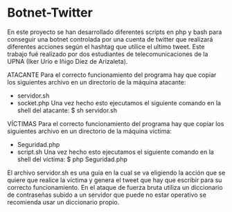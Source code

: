 # Botnet-Twitter
En este proyecto se han desarrollado diferentes scripts en php y bash para conseguir una botnet controlada por una cuenta de twitter que realizará diferentes acciones según el hashtag que utilice el ultimo tweet. Este trabajo fué realizado por dos estudiantes de telecomunicaciones de la UPNA (Iker Urío e Iñigo Díez de Arizaleta).

ATACANTE
Para el correcto funcionamiento del programa hay que copiar los siguientes archivo en un directorio
de la máquina atacante:
- servidor.sh
- socket.php
Una vez hecho esto ejecutamos el siguiente comando en la shell del atacante:
$ sh servidor.sh

VÍCTIMAS
Para el correcto funcionamiento del programa hay que copiar los siguientes archivo en un directorio
de la máquina víctima:
- Seguridad.php
- script.sh
Una vez hecho esto ejecutamos el siguiente comando en la shell del víctima:
$ php Seguridad.php

El archivo servidor.sh es una guía en la cual se va eligiendo la acción que se quiere que realice la víctima y genera el tweet que hay que escribir para su correcto funcionamiento.
En el ataque de fuerza bruta utiliza un diccionario de contraseñas subido a un servidor que puede no estar operativo se recomienda usar un diccionario propio.
